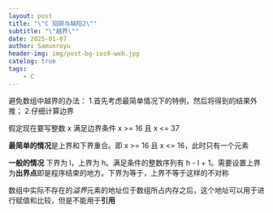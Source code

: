```yaml
---
layout: post
title: "\"C 陷阱与缺陷2\""
subtitle: "\"越界\""
date: 2025-01-07
author: Samunroyu
header-img: img/post-bg-ios9-web.jpg
catelog: true
tags:
    - C
---
```


避免数组中越界的办法：
1.首先考虑最简单情况下的特例，然后将得到的结果外推；
2.仔细计算边界

假定现在要写整数 x 满足边界条件 x >= 16 且 x <= 37

**最简单的情况**是上界和下界重合。即 x >= 16 且 x <= 16，此时只有一个元素

**一般的情况** 下界为 l，上界为 h。满足条件的整数序列有 h - l + 1。需要设置上界为**出界点**即是程序结束的地方。下界为等于，上界不等于这样的不对称

数组中实际不存在的*溢界*元素的地址位于数组所占内存之后，这个地址可以用于进行赋值和比较，但是不能用于**引用** 